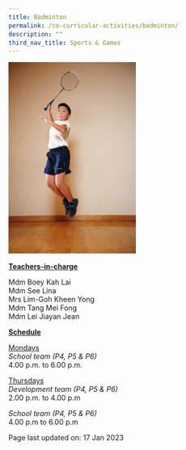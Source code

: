 ```yaml
---
title: Badminton
permalink: /co-curricular-activities/badminton/
description: ""
third_nav_title: Sports & Games
---
```

<img style="width: 50%;" src="/images/badminton.jpeg">
<p><u><strong>Teachers-in-charge</strong></u></p>
<p>Mdm Boey Kah Lai<br />Mdm See Lina<br />Mrs Lim-Goh Kheen Yong<br />Mdm Tang Mei Fong<br />Mdm Lei Jiayan Jean</p>
<p><u><strong>Schedule</strong></u></p>
<p><u>Mondays</u><br /><em>School team (P4, P5 &amp; P6)</em><br />4.00 p.m. to 6.00 p.m.</p>
<p><u>Thursdays</u><br /><em>Development team (P4, P5 &amp; P6)</em><br />2.00 p.m. to 4.00 p.m</p>
<p><em>School team (P4, P5 &amp; P6)</em><br />4.00 p.m to 6.00 p.m</p>

<p>Page last updated on: 17 Jan 2023</p>